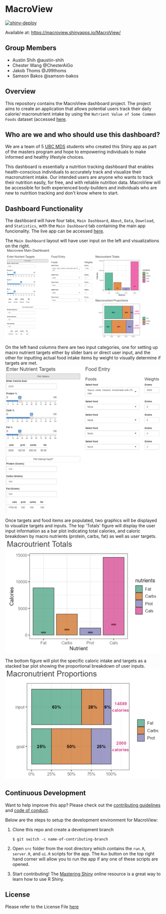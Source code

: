 # MacroView

[![shiny-deploy](https://github.com/UBC-MDS/MacroView/actions/workflows/deploy-app.yaml/badge.svg?branch=Chester-CICD)](https://github.com/UBC-MDS/MacroView/actions/workflows/deploy-app.yaml)

Available at: https://macroview.shinyapps.io/MacroView/

## Group Members

-   Austin Shih @austin-shih
-   Chester Wang @ChesterAiGo
-   Jakob Thoms @J99thoms
-   Samson Bakos @samson-bakos

## Overview

This repository contains the MacroView dashboard project. The project aims to create an application that allows potential users track their daily calorie/ macronutrient intake by using the `Nutrient Value of Some Common Foods` dataset (accessed [here](https://open.canada.ca/data/en/dataset/a289fd54-060c-4a96-9fcf-b1c6e706426f).


## Who are we and who should use this dashboard?

We are a team of 5 [UBC MDS](https://masterdatascience.ubc.ca/) students who created this Shiny app as part of the masters program and hope to empowering individuals to make informed and healthy lifestyle choices.

This dashboard is essentially a nutrition tracking dashboard that enables health-conscious individuals to accurately track and visualize their macronutrient intake. Our intended users are anyone who wants to track their nutrition easily, for free, and with reliable nutrition data. MacroView will be accessible for both experienced body-builders and individuals who are new to nutrition tracking and don't know where to start.

## Dashboard Functionality

The dashboard will have four tabs, `Main Dashboard`, `About`, `Data`, `Download`, and `Statistics`, with the `Main Dashboard` tab containing the main app funcionality. The live app can be accessed [here](https://macroview.shinyapps.io/MacroView-v1/).

The `Main Dashboard` layout will have user input on the left and visualizations on the right.
![](img/dashboard.png)


On the left hand columns there are two input categories, one for setting up macro nutrient targets either by slider bars or direct user input, and the other for inputting actual food intake items by weight to visually determine if targets are met.
![](img/user_input.png)

Once targets and food items are populated, two graphics will be displayed to visualize targets and inputs. The top 'Totals' figure will display the user input information as a bar plot indicating total calories, and caloric breakdown by macro nutrients (protein, carbs, fat) as well as user targets.
![](img/totals.png)

The bottom figure will plot the specific caloric intake and targets as a stacked bar plot showing the proportional breakdown of user inputs.
![](img/proportions.png)

## Continuous Development

Want to help improve this app? Please check out the [contributing guidelines](https://github.com/UBC-MDS/MacroView/blob/main/CONTRIBUTING.md) and [code of conduct](https://github.com/UBC-MDS/MacroView/blob/main/CODE_OF_CONDUCT.md).

Below are the steps to setup the development environment for MacroView:

1. Clone this repo and create a development branch
    ``` console
    $ git switch -c name-of-contributing-branch
    ```
2. Open `src` folder from the root directory which contains the `run.R`, `server.R`, and `ui.R` scripts for the app. The `Run` button on the top right hand corner will allow you to run the app if any one of these scripts are opened.

3. Start contributing! The [Mastering Shiny](https://mastering-shiny.org/) online resource is a great way to learn how to use R Shiny.


## License

Please refer to the License File [here](https://github.com/UBC-MDS/MacroView/blob/main/LICENSE)
